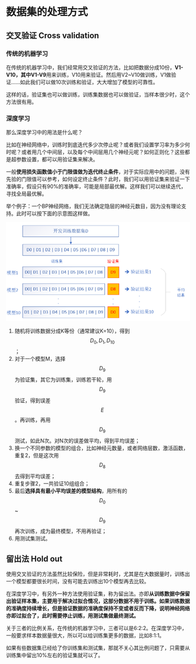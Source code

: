 # 数据集的处理方式

## 交叉验证 Cross validation

### 传统的机器学习

在传统的机器学习中，我们经常用交叉验证的方法，比如把数据分成10份，**V1-V10，其中V1-V9**用来训练，V10用来验证。然后用V2~V10做训练，V1做验证......如此我们可以做10次训练和验证，大大增加了模型的可靠性。

这样的话，验证集也可以做训练，训练集数据也可以做验证，当样本很少时，这个方法很有用。

### 深度学习

那么深度学习中的用法是什么呢？

比如在神经网络中，训练时到底迭代多少次停止呢？或者我们设置学习率为多少何时呢？或者用几个中间层，以及每个中间层用几个神经元呢？如何正则化？这些都是超参数设置，都可以用验证集来解决。

一般**使用损失函数值小于门限值做为迭代终止条件**，对于实际应用中的问题，没有先验的门限值可以参考，如何设定终止条件？此时，我们可以用验证集来验证一下准确率，假设只有90%的准确率，可能是局部最优解。这样我们可以继续迭代，寻找全局最优解。

举个例子：一个BP神经网络，我们无法确定隐层的神经元数目，因为没有理论支持。此时可以按下面的示意图这样做。

![](../../.gitbook/assets/image%20%286%29.png)

1. 随机将训练数据分成K等份（通常建议K=10），得到$$D_0, D_1, D_{10}$$；
2. 对于一个模型M，选择$$D_9$$为验证集，其它为训练集，训练若干轮，用$$D_9$$验证，得到误差$$E$$。再训练，再用$$D_9$$测试，如此N次。对N次的误差做平均，得到平均误差；
3. 换一个不同参数的模型的组合，比如神经元数量，或者网络层数，激活函数，重复2，但是这次用$$D_8$$去得到平均误差；
4. 重复步骤2，一共验证10组组合；
5. 最后**选择具有最小平均误差的模型结构**，用所有的$$D_0$$~$$D_9$$再次训练，成为最终模型，不用再验证；
6. 用测试集测试。

## 留出法 Hold out

使用交叉验证的方法虽然比较保险，但是非常耗时，尤其是在大数据量时，训练出一个模型都要很长时间，没有可能去训练出10个模型再去比较。

在深度学习中，有另外一种方法使用验证集，称为留出法。亦即**从训练数据中保留出验证样本集，主要用于解决过拟合情况，这部分数据不用于训练。如果训练数据的准确度持续增长，但是验证数据的准确度保持不变或者反而下降，说明神经网络亦即过拟合了，此时需要停止训练，用测试集做最终测试。**

关于三者的比例关系，在传统的机器学习中，三者可以是6:2:2。在深度学习中，一般要求样本数据量很大，所以可以给训练集更多的数据，比如8:1:1。

如果有些数据集已经给了你训练集和测试集，那就不关心其比例问题了，只需要从训练集中留出10%左右的验证集就可以了。


